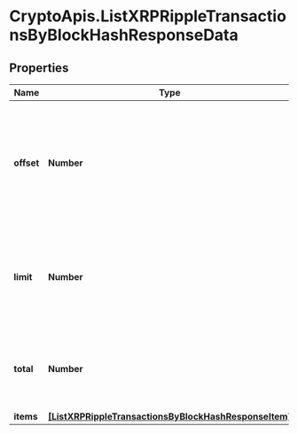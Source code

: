 # CryptoApis.ListXRPRippleTransactionsByBlockHashResponseData

## Properties

Name | Type | Description | Notes
------------ | ------------- | ------------- | -------------
**offset** | **Number** | The starting index of the response items, i.e. where the response should start listing the returned items. | 
**limit** | **Number** | Defines how many items should be returned in the response per page basis. | 
**total** | **Number** | Defines the total number of items returned in the response. | 
**items** | [**[ListXRPRippleTransactionsByBlockHashResponseItem]**](ListXRPRippleTransactionsByBlockHashResponseItem.md) |  | 


